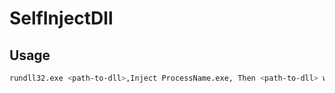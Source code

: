 # SelfInjectDll

## Usage
```sh
rundll32.exe <path-to-dll>,Inject ProcessName.exe, Then <path-to-dll> will be injected into ProcessName.exe
```
